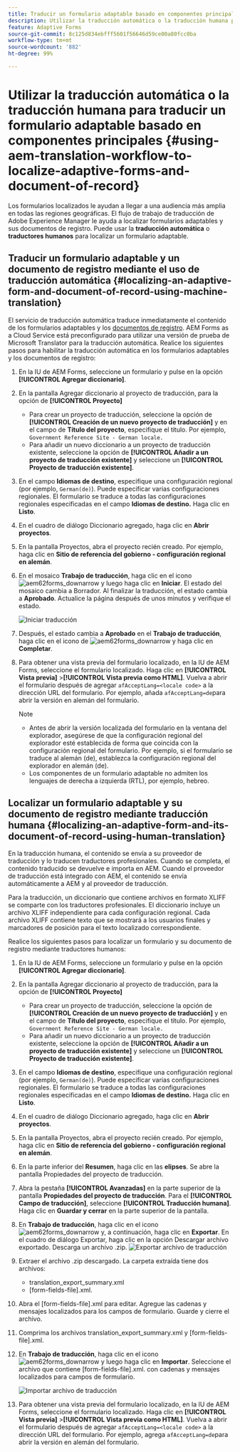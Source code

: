 ```yaml
---
title: Traducir un formulario adaptable basado en componentes principales
description: Utilizar la traducción automática o la traducción humana para traducir un formulario adaptable basado en componentes principales
feature: Adaptive Forms
source-git-commit: 8c125d834ebfff5601f56646d59ce00a80fcc0ba
workflow-type: tm+mt
source-wordcount: '882'
ht-degree: 99%

---
```


# Utilizar la traducción automática o la traducción humana para traducir un formulario adaptable basado en componentes principales {#using-aem-translation-workflow-to-localize-adaptive-forms-and-document-of-record}

Los formularios localizados le ayudan a llegar a una audiencia más amplia en todas las regiones geográficas. El flujo de trabajo de traducción de Adobe Experience Manager le ayuda a localizar formularios adaptables y sus documentos de registro. Puede usar la **traducción automática** o **traductores humanos** para localizar un formulario adaptable.

## Traducir un formulario adaptable y un documento de registro mediante el uso de traducción automática {#localizing-an-adaptive-form-and-document-of-record-using-machine-translation}

El servicio de traducción automática traduce inmediatamente el contenido de los formularios adaptables y los [documentos de registro](/help/forms/generate-document-of-record-core-components.md). AEM Forms as a Cloud Service está preconfigurado para utilizar una versión de prueba de Microsoft Translator para la traducción automática. Realice los siguientes pasos para habilitar la traducción automática en los formularios adaptables y los documentos de registro:

1. En la IU de AEM Forms, seleccione un formulario y pulse en la opción **[!UICONTROL Agregar diccionario]**.
1. En la pantalla Agregar diccionario al proyecto de traducción, para la opción de **[!UICONTROL Proyecto]**

   * Para crear un proyecto de traducción, seleccione la opción de **[!UICONTROL Creación de un nuevo proyecto de traducción]** y en el campo de **Título del proyecto**, especifique el título. Por ejemplo, `Government Reference Site - German locale.`
   * Para añadir un nuevo diccionario a un proyecto de traducción existente, seleccione la opción de **[!UICONTROL Añadir a un proyecto de traducción existente]** y seleccione un **[!UICONTROL Proyecto de traducción existente]**.
1. En el campo **Idiomas de destino**, especifique una configuración regional (por ejemplo, `German(de)`). Puede especificar varias configuraciones regionales. El formulario se traduce a todas las configuraciones regionales especificadas en el campo **Idiomas de destino.** Haga clic en **Listo**.
1. En el cuadro de diálogo Diccionario agregado, haga clic en **Abrir proyectos**.
1. En la pantalla Proyectos, abra el proyecto recién creado. Por ejemplo, haga clic en **Sitio de referencia del gobierno - configuración regional en alemán**.
1. En el mosaico **Trabajo de traducción**, haga clic en el icono ![aem62forms_downarrow](assets/aem62forms_downarrow.png) y luego haga clic en **Iniciar**. El estado del mosaico cambia a Borrador. Al finalizar la traducción, el estado cambia a **Aprobado**. Actualice la página después de unos minutos y verifique el estado.

   ![Iniciar traducción](/help/forms/assets/adaptive-forms-core-components-start-translation.png)
1. Después, el estado cambia a **Aprobado** en el **Trabajo de traducción**, haga clic en el icono de ![aem62forms_downarrow](assets/aem62forms_downarrow.png) y haga clic en **Completar**.

1. Para obtener una vista previa del formulario localizado, en la IU de AEM Forms, seleccione el formulario localizado. Haga clic en **[!UICONTROL Vista previa]** >**[!UICONTROL Vista previa como HTML]**. Vuelva a abrir el formulario después de agregar `afAcceptLang=<locale code>` a la dirección URL del formulario. Por ejemplo, añada `afAcceptLang=de`para abrir la versión en alemán del formulario.


   >[!NOTE]
   >
   >* Antes de abrir la versión localizada del formulario en la ventana del explorador, asegúrese de que la configuración regional del explorador esté establecida de forma que coincida con la configuración regional del formulario. Por ejemplo, si el formulario se traduce al alemán (de), establezca la configuración regional del explorador en alemán (de).
   >* Los componentes de un formulario adaptable no admiten los lenguajes de derecha a izquierda (RTL), por ejemplo, hebreo.

<!-- 
   Along with the Adaptive form, the auto-generated document of record is also localized.

   For more information on Document of Record settings and configuration, see:

   [Document of Record Template](/help/forms/using/generate-document-of-record-for-non-xfa-based-adaptive-forms.md#p-document-of-record-template-configuration-p)

   [Document of Record settings](/help/forms/using/generate-document-of-record-for-non-xfa-based-adaptive-forms.md#p-document-of-record-settings-p)

1. [Customize the branding information of the document of record](/help/forms/using/generate-document-of-record-for-non-xfa-based-adaptive-forms.md) and ensure that the browser locale is set to the same language to which you have localized the Adaptive Form using machine language. The browser locale helps localize the branding information in the document of record.
1. To view the localized document of record, tap Generate Preview. The document of record PDF is generated and opened in a new tab in your browser.

-->

## Localizar un formulario adaptable y su documento de registro mediante traducción humana {#localizing-an-adaptive-form-and-its-document-of-record-using-human-translation}

En la traducción humana, el contenido se envía a su proveedor de traducción y lo traducen traductores profesionales. Cuando se completa, el contenido traducido se devuelve e importa en AEM. Cuando el proveedor de traducción está integrado con AEM, el contenido se envía automáticamente a AEM y al proveedor de traducción.

Para la traducción, un diccionario que contiene archivos en formato XLIFF se comparte con los traductores profesionales. El diccionario incluye un archivo XLIFF independiente para cada configuración regional. Cada archivo XLIFF contiene texto que se mostrará a los usuarios finales y marcadores de posición para el texto localizado correspondiente.

Realice los siguientes pasos para localizar un formulario y su documento de registro mediante traductores humanos:

1. En la IU de AEM Forms, seleccione un formulario y pulse en la opción **[!UICONTROL Agregar diccionario]**.
1. En la pantalla Agregar diccionario al proyecto de traducción, para la opción de **[!UICONTROL Proyecto]**

   * Para crear un proyecto de traducción, seleccione la opción de **[!UICONTROL Creación de un nuevo proyecto de traducción]** y en el campo de **Título del proyecto**, especifique el título. Por ejemplo, `Government Reference Site - German locale.`
   * Para añadir un nuevo diccionario a un proyecto de traducción existente, seleccione la opción de **[!UICONTROL Añadir a un proyecto de traducción existente]** y seleccione un **[!UICONTROL Proyecto de traducción existente]**.
1. En el campo **Idiomas de destino**, especifique una configuración regional (por ejemplo, `German(de)`). Puede especificar varias configuraciones regionales. El formulario se traduce a todas las configuraciones regionales especificadas en el campo **Idiomas de destino.** Haga clic en **Listo**.
1. En el cuadro de diálogo Diccionario agregado, haga clic en **Abrir proyectos**.
1. En la pantalla Proyectos, abra el proyecto recién creado. Por ejemplo, haga clic en **Sitio de referencia del gobierno - configuración regional en alemán**.
1. En la parte inferior del **Resumen**, haga clic en las **elipses**. Se abre la pantalla Propiedades del proyecto de traducción.
1. Abra la pestaña **[!UICONTROL Avanzadas]** en la parte superior de la pantalla **Propiedades del proyecto de traducción**. Para el **[!UICONTROL Campo de traducción]**, seleccione **[!UICONTROL Traducción humana]**. Haga clic en **Guardar y cerrar** en la parte superior de la pantalla.
1. En **Trabajo de traducción**, haga clic en el icono ![aem62forms_downarrow](assets/aem62forms_downarrow.png) y, a continuación, haga clic en **Exportar**. En el cuadro de diálogo Exportar, haga clic en la opción Descargar archivo exportado. Descarga un archivo .zip.
   ![Exportar archivo de traducción](/help/forms/assets/adaptive-forms-core-components-start-translation-export.png)
1. Extraer el archivo .zip descargado. La carpeta extraída tiene dos archivos:
   * translation_export_summary.xml
   * [form-fields-file].xml.
1. Abra el [form-fields-file].xml para editar. Agregue las cadenas y mensajes localizados para los campos de formulario. Guarde y cierre el archivo.
1. Comprima los archivos translation_export_summary.xml y [form-fields-file].xml.
1. En **Trabajo de traducción**, haga clic en el icono ![aem62forms_downarrow](assets/aem62forms_downarrow.png) y luego haga clic en **Importar**. Seleccione el archivo que contiene [form-fields-file].xml. con cadenas y mensajes localizados para campos de formulario.

   ![Importar archivo de traducción](/help/forms/assets/adaptive-forms-core-components-start-translation-import.png)

1. Para obtener una vista previa del formulario localizado, en la IU de AEM Forms, seleccione el formulario localizado. Haga clic en **[!UICONTROL Vista previa]** >**[!UICONTROL Vista previa como HTML]**. Vuelva a abrir el formulario después de agregar `afAcceptLang=<locale code>` a la dirección URL del formulario. Por ejemplo, agrega `afAcceptLang=de`para abrir la versión en alemán del formulario.